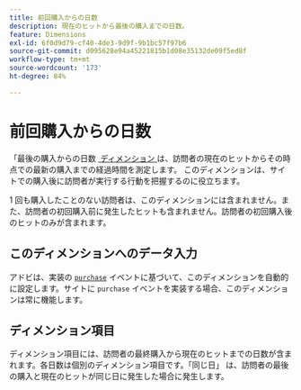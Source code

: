 ```yaml
---
title: 前回購入からの日数
description: 現在のヒットから最後の購入までの日数。
feature: Dimensions
exl-id: 6f0d9d79-cf40-4de3-9d9f-9b1bc57f97b6
source-git-commit: d095628e94a45221815b1d08e35132de09f5ed8f
workflow-type: tm+mt
source-wordcount: '173'
ht-degree: 84%

---
```


# 前回購入からの日数

「最後の購入からの日数 [&#x200B; ディメンション &#x200B;](overview.md) は、訪問者の現在のヒットからその時点での最新の購入までの経過時間を測定します。 このディメンションは、サイトでの購入後に訪問者が実行する行動を把握するのに役立ちます。

1 回も購入したことのない訪問者は、このディメンションには含まれません。また、訪問者の初回購入前に発生したヒットも含まれません。訪問者の初回購入後のヒットのみが含まれます。

## このディメンションへのデータ入力

アドビは、実装の [`purchase`](/help/implement/vars/page-vars/events/event-purchase.md) イベントに基づいて、このディメンションを自動的に設定します。サイトに `purchase` イベントを実装する場合、このディメンションは常に機能します。

## ディメンション項目

ディメンション項目には、訪問者の最終購入から現在のヒットまでの日数が含まれます。各日数は個別のディメンション項目です。「同じ日」 は、訪問者の最後の購入と現在のヒットが同じ日に発生した場合に発生します。
